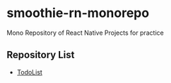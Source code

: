 # smoothie-rn-monorepo

Mono Repository of React Native Projects for practice

## Repository List

- [TodoList](/packages/TodoList/README.md)
